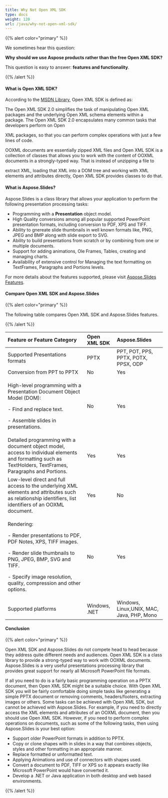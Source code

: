 ```yaml
---
title: Why Not Open XML SDK
type: docs
weight: 120
url: /java/why-not-open-xml-sdk/
---
```


{{% alert color="primary" %}} 

We sometimes hear this question:

**Why should we use Aspose products rather than the free Open XML SDK?**

This question is easy to answer: **features and functionality**.

{{% /alert %}} 
#### **What is Open XML SDK?**
According to the [MSDN Library](http://msdn.microsoft.com/en-us/library/bb448854.aspx), Open XML SDK is defined as: 

The Open XML SDK 2.0 simplifies the task of manipulating Open XML packages and the underlying Open XML schema elements within a package. The Open XML SDK 2.0 encapsulates many common tasks that developers perform on Open 

XML packages, so that you can perform complex operations with just a few lines of code.

OOXML documents are essentially zipped XML files and Open XML SDK is a collection of classes that allows you to work with the content of OOXML documents in a strongly-typed way. That is instead of unzipping a file to 

extract XML, loading that XML into a DOM tree and working with XML elements and attributes directly, Open XML SDK provides classes to do that.
#### **What is Aspose.Slides?**
Aspose.Slides is a class library that allows your application to perform the following presentation processing tasks:

- Programming with a **Presentation** object model.
- High Quality conversions among all popular supported PowerPoint presentation formats, including conversion to PDF, XPS and TIFF.
- Ability to gnereate slide thumbnails in well known formats like, PNG, JPEG and BMP along with slide export to SVG.
- Ability to build presentations from scratch or by combining from one or multiple documents.
- Support for adding animations, Ole Frames, Tables, creating and managing charts.
- Availability of extensive control for Managing the text formatting on TextFrames, Paragraphs and Portions levels.

For more details about the features supported, please visit [Aspose.Slides Features](/slides/java/product-overview/).
#### **Compare Open XML SDK and Aspose.Slides**
{{% alert color="primary" %}} 

The following table compares Open XML SDK and Aspose.Slides features.

{{% /alert %}} 

|**Feature or Feature Category**|**Open XML SDK**|**Aspose.Slides**|
| :- | :- | :- |
|Supported Presentations formats|PPTX|PPT, POT, PPS, PPTX, POTX, PPSX, ODP|
|Conversion from PPT to PPTX |No|Yes|
|<p>High-level programming with a Presentation Document Object Model (DOM):</p><p>- Find and replace text.</p><p>- Assemble slides in presentations.</p>|No|Yes|
|Detailed programming with a document object model, access to individual elements and formatting such as TextHolders, TextFrames, Paragraphs and Portions.|Yes|Yes|
|Low-level direct and full access to the underlying XML elements and attributes such as relationship identifiers, list identifiers of an OOXML document.|Yes|No|
|<p>Rendering:</p><p>- Render presentations to PDF, PDF Notes, XPS, TIFF images.</p><p>- Render slide thumbnails to PNG, JPEG, BMP, SVG and TIFF.</p><p>- Specify image resolution, quality, compression and other options. </p>|No|Yes |
|Supported platforms|Windows, .NET|Windows, Linux,UNIX, MAC, Java, PHP, Mono|
#### **Conclusion**
{{% alert color="primary" %}} 

Open XML SDK and Aspose.Slides do not compete head to head because they address quite different needs and audiences. Open XML SDK is a class library to provide a strong-typed way to work with OOXML documents. Aspose.Slides is a very useful presentations processing library that provides great support for nearly all Microsoft PowerPoint file formats.

If all you need to do is a fairly basic programming operation on a PPTX document, then Open XML SDK might be a suitable choice. With Open XML SDK you will be fairly comfortable doing simple tasks like generating a simple PPTX document or removing comments, headers/footers, extracting images or others. Some tasks can be achieved with Open XML SDK, but cannot be achieved with Aspose.Slides. For example, if you need to directly access the XML elements and attributes of an OOXML document, then you should use Open XML SDK. However, if you need to perform complex operations on documents, such as some of the following tasks, then using Aspose.Slides is your best option:

- Support older PowerPoint formats in addition to PPTX.
- Copy or clone shapes with in slides in a way that combines objects, styles and other formatting in an appropriate manner.
- Replace formatted or unformatted text.
- Applying Animations and use of connectors with shapes used.
- Convert a document to PDF, TIFF or XPS so it appears exactly like Microsoft PowerPoint would have converted it.
- Develop a .NET or Java application in both desktop and web based environments.

{{% /alert %}}
